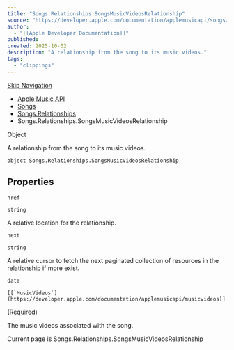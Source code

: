 ```yaml
---
title: "Songs.Relationships.SongsMusicVideosRelationship"
source: "https://developer.apple.com/documentation/applemusicapi/songs/relationships-data.dictionary/songsmusicvideosrelationship"
author:
  - "[[Apple Developer Documentation]]"
published:
created: 2025-10-02
description: "A relationship from the song to its music videos."
tags:
  - "clippings"
---
```

[Skip Navigation](https://developer.apple.com/documentation/applemusicapi/songs/relationships-data.dictionary/#app-main)

- [Apple Music API](https://developer.apple.com/documentation/applemusicapi)
- [Songs](https://developer.apple.com/documentation/applemusicapi/songs)
- [Songs.Relationships](https://developer.apple.com/documentation/applemusicapi/songs/relationships-data.dictionary)
- Songs.Relationships.SongsMusicVideosRelationship

Object

A relationship from the song to its music videos.

```
object Songs.Relationships.SongsMusicVideosRelationship
```

## Properties

`href`

`string`

A relative location for the relationship.

`next`

`string`

A relative cursor to fetch the next paginated collection of resources in the relationship if more exist.

`data`

``[[`MusicVideos`](https://developer.apple.com/documentation/applemusicapi/musicvideos)]``

(Required)

The music videos associated with the song.

Current page is Songs.Relationships.SongsMusicVideosRelationship